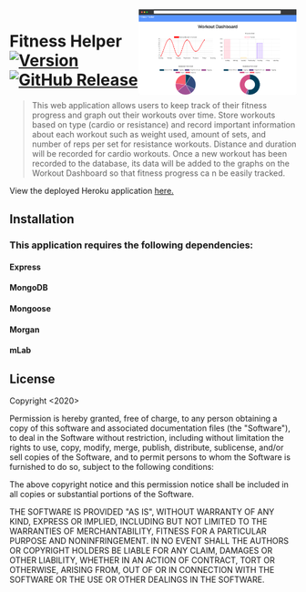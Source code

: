 <img src="https://github.com/journeycruz/FitnessTracker/blob/master/public/img/screely-1598222224090.png" align="right" height="150px" />

# Fitness Helper  [![Version](https://badge.fury.io/gh/tterb%2FHyde.svg)](https://badge.fury.io/gh/tterb%2FHyde) [![GitHub Release](https://img.shields.io/github/release/tterb/PlayMusic.svg?style=flat)]()
> This web application allows users to keep track of their fitness progress and graph out their workouts over time. Store workouts based on type (cardio or resistance) and record important information about each workout such as weight used, amount of sets, and number of reps per set for resistance workouts. Distance and duration will be recorded for cardio workouts. Once a new
workout has been recorded to the database, its data will be added to the graphs on the Workout Dashboard so that fitness progress ca
n be easily tracked.  

View the deployed Heroku application <a href="https://fitnesshelper.herokuapp.com/">here.</a>

## Installation

### This application requires the following dependencies:

#### Express

#### MongoDB

#### Mongoose

#### Morgan

#### mLab

## License

Copyright <2020> <COPYRIGHT Journey Cruz>

Permission is hereby granted, free of charge, to any person obtaining a copy of this software and associated documentation files (the "Software"), to deal in the Software without restriction, including without limitation the rights to use, copy, modify, merge, publish, distribute, sublicense, and/or sell copies of the Software, and to permit persons to whom the Software is furnished to do so, subject to the following conditions:
  
The above copyright notice and this permission notice shall be included in all copies or substantial portions of the Software.
  
THE SOFTWARE IS PROVIDED "AS IS", WITHOUT WARRANTY OF ANY KIND, EXPRESS OR IMPLIED, INCLUDING BUT NOT LIMITED TO THE WARRANTIES OF MERCHANTABILITY, FITNESS FOR A PARTICULAR PURPOSE AND NONINFRINGEMENT. IN NO EVENT SHALL THE AUTHORS OR COPYRIGHT HOLDERS BE LIABLE FOR ANY CLAIM, DAMAGES OR OTHER LIABILITY, WHETHER IN AN ACTION OF CONTRACT, TORT OR OTHERWISE, ARISING FROM, OUT OF OR IN CONNECTION WITH THE SOFTWARE OR THE USE OR OTHER DEALINGS IN THE SOFTWARE.
